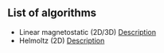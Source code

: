 ## List of algorithms

 * Linear magnetostatic (2D/3D) [Description](Linear_Magnetostatic/README.md)
 * Helmoltz (2D) [Description](Helmoltz/README.md)
